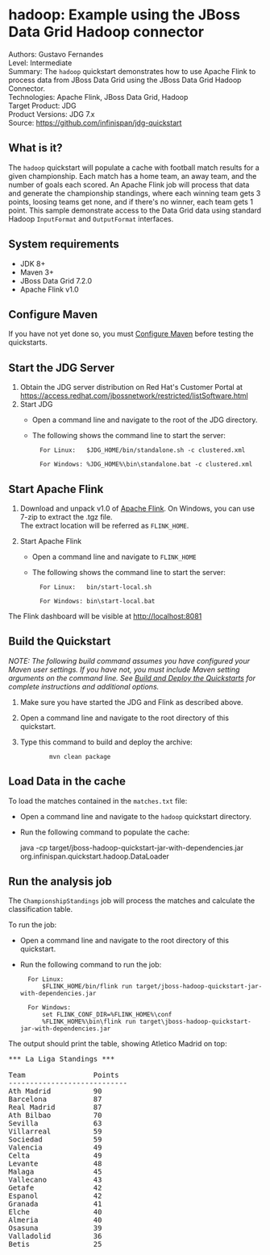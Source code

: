 hadoop: Example using the JBoss Data Grid Hadoop connector 
=========================================

Authors: Gustavo Fernandes  
Level: Intermediate  
Summary: The `hadoop` quickstart demonstrates how to use Apache Flink to process data from JBoss Data Grid using the JBoss Data Grid Hadoop Connector.  
Technologies: Apache Flink, JBoss Data Grid, Hadoop   
Target Product: JDG  
Product Versions: JDG 7.x  
Source: <https://github.com/infinispan/jdg-quickstart>

What is it?
-----------

The `hadoop` quickstart will populate a cache with football match results for a given championship. 
Each match has a home team, an away team, and the number of goals each scored. 
An Apache Flink job will process that data and generate the championship standings, where each winning 
team gets 3 points, loosing teams get none, and if there's no winner, each team gets 1 point. 
This sample demonstrate access to the Data Grid data using standard Hadoop `InputFormat` and `OutputFormat` interfaces.

System requirements
-------------------

 * JDK 8+
 * Maven 3+
 * JBoss Data Grid 7.2.0
 * Apache Flink v1.0
 
Configure Maven
---------------
 
If you have not yet done so, you must [Configure Maven](https://github.com/jboss-developer/jboss-developer-shared-resources/blob/master/guides/CONFIGURE_MAVEN.md#configure-maven-to-build-and-deploy-the-quickstarts) before testing the quickstarts.

Start the JDG Server
---------------------

1. Obtain the JDG server distribution on Red Hat's Customer Portal at https://access.redhat.com/jbossnetwork/restricted/listSoftware.html
2. Start JDG
    * Open a command line and navigate to the root of the JDG directory.
    * The following shows the command line to start the server:
    
            For Linux:   $JDG_HOME/bin/standalone.sh -c clustered.xml 
            
            For Windows: %JDG_HOME%\bin\standalone.bat -c clustered.xml 
            
Start Apache Flink
--------------------

1. Download and unpack v1.0 of [Apache Flink](https://flink.apache.org/downloads.html#binaries). On Windows, you can use 7-zip to extract the .tgz file.  
The extract location will be referred as `FLINK_HOME`.

2. Start Apache Flink
    * Open a command line and navigate to `FLINK_HOME`
    * The following shows the command line to start the server:
    
            For Linux:   bin/start-local.sh
            
            For Windows: bin\start-local.bat 
            
The Flink dashboard will be visible at <http://localhost:8081>

Build the Quickstart
----------------------------

_NOTE: The following build command assumes you have configured your Maven user settings. If you have not, you must include Maven setting arguments on the command line. See [Build and Deploy the Quickstarts](../../README.md#build-and-deploy-the-quickstarts) for complete instructions and additional options._

1. Make sure you have started the JDG and Flink as described above.
2. Open a command line and navigate to the root directory of this quickstart.
3. Type this command to build and deploy the archive:

               mvn clean package
               
Load Data in the cache
------------------------------

To load the matches contained in the `matches.txt` file:

   * Open a command line and navigate to the `hadoop` quickstart directory.
   * Run the following command to populate the cache:
   
        java -cp target/jboss-hadoop-quickstart-jar-with-dependencies.jar org.infinispan.quickstart.hadoop.DataLoader

Run the analysis job
----------------------------

The `ChampionshipStandings` job will process the matches and calculate the classification table. 

To run the job:  

 * Open a command line and navigate to the root directory of this quickstart.
 * Run the following command to run the job:
 
         For Linux:   
             $FLINK_HOME/bin/flink run target/jboss-hadoop-quickstart-jar-with-dependencies.jar
                  
         For Windows:
             set FLINK_CONF_DIR=%FLINK_HOME%\conf
             %FLINK_HOME%\bin\flink run target\jboss-hadoop-quickstart-jar-with-dependencies.jar


The output should print the table, showing Atletico Madrid on top:

<pre>
*** La Liga Standings ***

Team                Points
----------------------------
Ath Madrid          90
Barcelona           87
Real Madrid         87
Ath Bilbao          70
Sevilla             63
Villarreal          59
Sociedad            59
Valencia            49
Celta               49
Levante             48
Malaga              45
Vallecano           43
Getafe              42
Espanol             42
Granada             41
Elche               40
Almeria             40
Osasuna             39
Valladolid          36
Betis               25
</pre>
